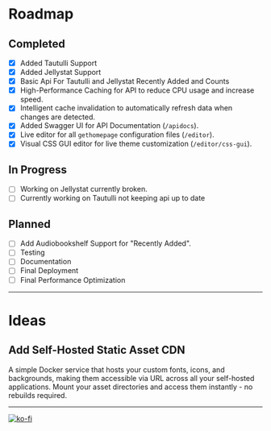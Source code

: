 # Roadmap

## Completed
- [x] Added Tautulli Support
- [x] Added Jellystat Support
- [x] Basic Api For Tautulli and Jellystat Recently Added and Counts
- [x] High-Performance Caching for API to reduce CPU usage and increase speed.
- [x] Intelligent cache invalidation to automatically refresh data when changes are detected.
- [x] Added Swagger UI for API Documentation (`/apidocs`).
- [x] Live editor for all `gethomepage` configuration files (`/editor`).
- [x] Visual CSS GUI editor for live theme customization (`/editor/css-gui`).

## In Progress
- [ ] Working on Jellystat currently broken.
- [ ] Currently working on Tautulli not keeping api up to date  

## Planned
- [ ] Add Audiobookshelf Support for "Recently Added".
- [ ] Testing
- [ ] Documentation
- [ ] Final Deployment
- [ ] Final Performance Optimization

---

# Ideas
## Add Self-Hosted Static Asset CDN
A simple Docker service that hosts your custom fonts, icons, and backgrounds, making them accessible via URL across all your self-hosted applications. Mount your asset directories and access them instantly - no rebuilds required.

---

[![ko-fi](https://ko-fi.com/img/githubbutton_sm.svg)](https://ko-fi.com/S6S6S178E)
